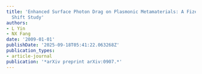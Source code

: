 ```yaml
---
title: 'Enhanced Surface Photon Drag on Plasmonic Metamaterials: A Fizeau-Doppler
  Shift Study'
authors:
- L Yin
- NX Fang
date: '2009-01-01'
publishDate: '2025-09-18T05:41:22.063268Z'
publication_types:
- article-journal
publication: '*arXiv preprint arXiv:0907.*'
---
```

